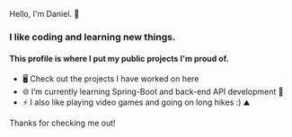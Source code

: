 Hello, I'm Daniel. 👋

### I like coding and learning new things.  
#### This profile is where I put my public projects I'm proud of.

* 🖥️ Check out the projects I have worked on here
* 🌐 I’m currently learning Spring-Boot and back-end API development 📡
* ⚡ I also like playing video games and going on long hikes :) ⛰️

Thanks for checking me out!
